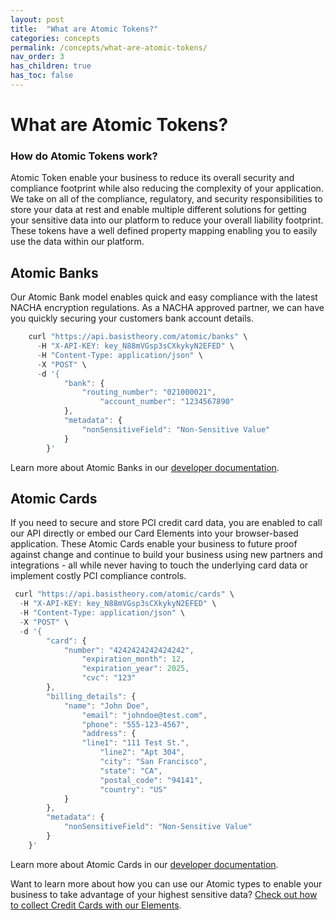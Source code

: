 ```yaml
---
layout: post
title:  "What are Atomic Tokens?"
categories: concepts
permalink: /concepts/what-are-atomic-tokens/
nav_order: 3
has_children: true
has_toc: false
---
```


# What are Atomic Tokens?

### How do Atomic Tokens work?

Atomic Token enable your business to reduce its overall security and compliance footprint while also reducing the complexity of your application. We take on all of the compliance, regulatory, and security responsibilities to store your data at rest and enable multiple different solutions for getting your sensitive data into our platform to reduce your overall liability footprint. These tokens have a well defined property mapping enabling you to easily use the data within our platform.

## Atomic Banks

Our Atomic Bank model enables quick and easy compliance with the latest NACHA encryption regulations. As a NACHA approved partner, we can have you quickly securing your customers bank account details.

```js
    curl "https://api.basistheory.com/atomic/banks" \
      -H "X-API-KEY: key_N88mVGsp3sCXkykyN2EFED" \
      -H "Content-Type: application/json" \
      -X "POST" \
      -d '{
            "bank": {
                "routing_number": "021000021",
                    "account_number": "1234567890"
            },
            "metadata": {
                "nonSensitiveField": "Non-Sensitive Value"
            }
        }'
```
Learn more about Atomic Banks in our [developer documentation](https://docs.basistheory.com/api-reference/#atomic-banks).

## Atomic Cards

If you need to secure and store PCI credit card data, you are enabled to call our API directly or embed our Card Elements into your browser-based application. These Atomic Cards enable your business to future proof against change and continue to build your business using new partners and integrations - all while never having to touch the underlying card data or implement costly PCI compliance controls.

```js
 curl "https://api.basistheory.com/atomic/cards" \
  -H "X-API-KEY: key_N88mVGsp3sCXkykyN2EFED" \
  -H "Content-Type: application/json" \
  -X "POST" \
  -d '{
        "card": {
            "number": "4242424242424242",
                "expiration_month": 12,
                "expiration_year": 2025,
                "cvc": "123"
        },
        "billing_details": {
            "name": "John Doe",
                "email": "johndoe@test.com",
                "phone": "555-123-4567",
                "address": {
                "line1": "111 Test St.",
                    "line2": "Apt 304",
                    "city": "San Francisco",
                    "state": "CA",
                    "postal_code": "94141",
                    "country": "US"
            }
        },
        "metadata": {
            "nonSensitiveField": "Non-Sensitive Value"
        }
    }'
```

Learn more about Atomic Cards in our [developer documentation](https://docs.basistheory.com/api-reference/#atomic-cards).


Want to learn more about how you can use our Atomic types to enable your business to take advantage of your highest sensitive data? [Check out how to collect Credit Cards with our Elements](/guides/collect-atomic-cards-with-elements/).